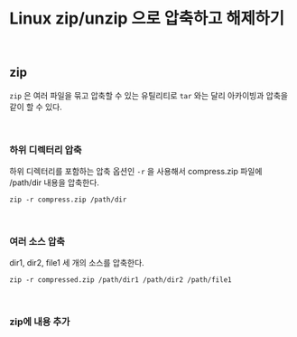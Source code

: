# Linux zip/unzip 으로 압축하고 해제하기

<br>

## zip
`zip` 은 여러 파일을 묶고 압축할 수 있는 유틸리티로 `tar` 와는 달리 아카이빙과 압축을 같이 할 수 있다. 

<br>

### 하위 디렉터리 압축

하위 디렉터리를 포함하는 압축 옵션인 `-r` 을 사용해서 compress.zip 파일에 /path/dir 내용을 압축한다.

```
zip -r compress.zip /path/dir
```

<br>

### 여러 소스 압축

dir1, dir2, file1 세 개의 소스를 압축한다.

```
zip -r compressed.zip /path/dir1 /path/dir2 /path/file1
```

<br>

### zip에 내용 추가

